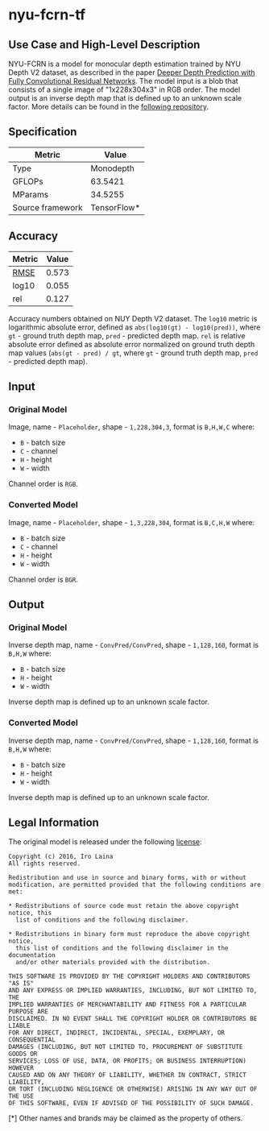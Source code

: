 # nyu-fcrn-tf

## Use Case and High-Level Description

NYU-FCRN is a model for monocular depth estimation trained by NYU Depth V2 dataset,
  as described in the paper [Deeper Depth Prediction with Fully Convolutional Residual Networks](https://arxiv.org/abs/1606.00373). 
  The model input is a blob that consists of a single image of "1x228x304x3" in RGB order.
  The model output is an inverse depth map that is defined up to an unknown scale factor. More details can be found in the [following repository](https://github.com/iro-cp/FCRN-DepthPrediction).


## Specification

| Metric            | Value         |
|-------------------|---------------|
| Type              | Monodepth     |
| GFLOPs            | 63.5421       |
| MParams           | 34.5255       |
| Source framework  | TensorFlow\*  |

## Accuracy

| Metric | Value |
| ------ | ----- |
| [RMSE](https://en.wikipedia.org/wiki/Root-mean-square_deviation)   | 0.573 |
| log10  | 0.055 |
| rel    | 0.127 |

Accuracy numbers obtained on NUY Depth V2 dataset. 
The `log10` metric is logarithmic absolute error, defined as `abs(log10(gt) - log10(pred))`, 
where `gt` - ground truth depth map, `pred` - predicted depth map.
`rel` is relative absolute error defined as absolute error normalized on ground truth depth map values 
(`abs(gt - pred) / gt`, where `gt` - ground truth depth map, `pred` - predicted depth map).


## Input

### Original Model

Image, name - `Placeholder`, shape - `1,228,304,3`, format is `B,H,W,C` where:

- `B` - batch size
- `C` - channel
- `H` - height
- `W` - width

Channel order is `RGB`.

### Converted Model

Image, name - `Placeholder`, shape - `1,3,228,304`, format is `B,C,H,W` where:

- `B` - batch size
- `C` - channel
- `H` - height
- `W` - width

Channel order is `BGR`.

## Output

### Original Model

Inverse depth map, name - `ConvPred/ConvPred`, shape - `1,128,160`, format is `B,H,W` where:

- `B` - batch size
- `H` - height
- `W` - width

Inverse depth map is defined up to an unknown scale factor.

### Converted Model

Inverse depth map, name - `ConvPred/ConvPred`, shape - `1,128,160`, format is `B,H,W` where:

- `B` - batch size
- `H` - height
- `W` - width

Inverse depth map is defined up to an unknown scale factor.

## Legal Information

The original model is released under the following [license](https://raw.githubusercontent.com/iro-cp/FCRN-DepthPrediction/master/LICENSE):

```
Copyright (c) 2016, Iro Laina
All rights reserved.

Redistribution and use in source and binary forms, with or without
modification, are permitted provided that the following conditions are met:

* Redistributions of source code must retain the above copyright notice, this
  list of conditions and the following disclaimer.

* Redistributions in binary form must reproduce the above copyright notice,
  this list of conditions and the following disclaimer in the documentation
  and/or other materials provided with the distribution.

THIS SOFTWARE IS PROVIDED BY THE COPYRIGHT HOLDERS AND CONTRIBUTORS "AS IS"
AND ANY EXPRESS OR IMPLIED WARRANTIES, INCLUDING, BUT NOT LIMITED TO, THE
IMPLIED WARRANTIES OF MERCHANTABILITY AND FITNESS FOR A PARTICULAR PURPOSE ARE
DISCLAIMED. IN NO EVENT SHALL THE COPYRIGHT HOLDER OR CONTRIBUTORS BE LIABLE
FOR ANY DIRECT, INDIRECT, INCIDENTAL, SPECIAL, EXEMPLARY, OR CONSEQUENTIAL
DAMAGES (INCLUDING, BUT NOT LIMITED TO, PROCUREMENT OF SUBSTITUTE GOODS OR
SERVICES; LOSS OF USE, DATA, OR PROFITS; OR BUSINESS INTERRUPTION) HOWEVER
CAUSED AND ON ANY THEORY OF LIABILITY, WHETHER IN CONTRACT, STRICT LIABILITY,
OR TORT (INCLUDING NEGLIGENCE OR OTHERWISE) ARISING IN ANY WAY OUT OF THE USE
OF THIS SOFTWARE, EVEN IF ADVISED OF THE POSSIBILITY OF SUCH DAMAGE.
```

[*] Other names and brands may be claimed as the property of others.
